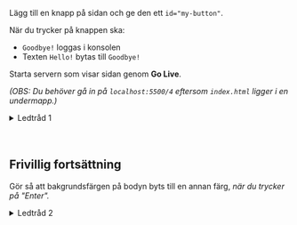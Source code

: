 Lägg till en knapp på sidan och ge den ett `id="my-button"`.

När du trycker på knappen ska:
* `Goodbye!` loggas i konsolen
* Texten `Hello!` bytas till `Goodbye!`

Starta servern som visar sidan genom **Go Live**.

*(OBS: Du behöver gå in på `localhost:5500/4` eftersom `index.html` ligger i en undermapp.)*


<details>
<summary>Ledtråd 1</summary>

````javascript
// 1: Hämta ut knappen med id `my-button` i scriptet. Hur gör du det?

// 2: Lyssna på eventet `"click"` på knappen. Använd `addEventListener`

// 3: I funktionen, logga till consolen.

// 4: I funktionen, hämta ut elementet som hör till "Hello!". 
// Sätt propertyn `innerText` på elementet till "Goodbye!"
````
</details>

<br/>
<br/>

## Frivillig fortsättning

Gör så att bakgrundsfärgen på bodyn byts till en annan färg, *när du trycker på "Enter".*

<details>
<summary>Ledtråd 2</summary>

Lyssna efter `keyUp`-eventet direkt på `document`-objektet.
</details>
